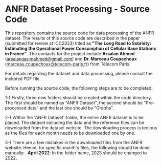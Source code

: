 # ANFR Dataset Processing - Source Code
This repository contains the source code for data processing of the ANFR dataset. The results of this source code are described in the paper (submitted for review at ICC2023) titled as **"The Long Road to Sobriety: Estimating the Operational Power Consumption of Cellular Base Stations in France"**. The contacts for the project include **Arsalan Ahmed** (<arsalanqasimahmed@gmail.com>) and **Dr. Marceau Coupechoux** (<marceau.coupechoux@telecom-paris.fr>) from Télécom Paris.


For details regarding the dataset and data processing, please consult the included PDF file.


Before running the source code, the following steps are to be completed:

1-) Firstly, three new folders should be created within the code directory. The first should be named as "ANFR Dataset", the second should be "Pre-processed data" and the last one should be "Graphs".

2-) Within the 'ANFR Dataset' folder, the entire ANFR dataset is to be placed. The dataset including the data and the reference files can be downloaded from the dataset website. The downloading process is tedious as the files for each month needs to be downloaded one by one.

3-) There are a few mistakes in the downloaded files from the ANFR website. Hence, for specific month's files, the following should be done manually:
  -**April 2022**: In the folder name, 2023 should be changed to 2022.
